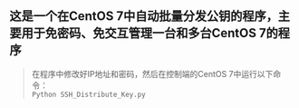 ## 这是一个在CentOS 7中自动批量分发公钥的程序，主要用于免密码、免交互管理一台和多台CentOS 7的程序
>在程序中修改好IP地址和密码，然后在控制端的CentOS 7中运行以下命令：<br>
>```Python SSH_Distribute_Key.py```
